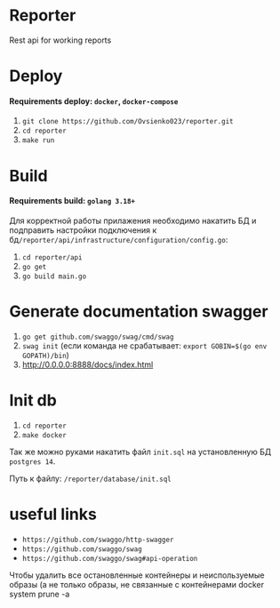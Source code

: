 # Reporter
Rest api for working reports

# Deploy
#### Requirements deploy: `docker`, `docker-compose`


1) ```git clone https://github.com/Ovsienko023/reporter.git```
2) ```cd reporter```
3) ```make run```

# Build
#### Requirements build: `golang 3.18+`

Для корректной работы прилажения необходимо накатить БД и подправить настройки подключения к бд`/reporter/api/infrastructure/configuration/config.go`: 
1) ```cd reporter/api``` 
2) ```go get```
3) ```go build main.go```


# Generate documentation swagger

1) ```go get github.com/swaggo/swag/cmd/swag```
2) ```swag init``` (если команда не срабатывает: ```export GOBIN=$(go env GOPATH)/bin```)
3) http://0.0.0.0:8888/docs/index.html


# Init db

1) `cd reporter`
2) `make docker`

Так же можно руками накатить файл `init.sql` на установленную БД `postgres 14`. 

Путь к файлу: `/reporter/database/init.sql`


# useful links
- `https://github.com/swaggo/http-swagger`
- `https://github.com/swaggo/swag`
- `https://github.com/swaggo/swag#api-operation`


Чтобы удалить все остановленные контейнеры и неиспользуемые образы (а не только образы, не связанные с контейнерами
docker system prune -a